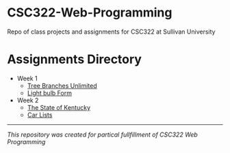# CSC322-Web-Programming
Repo of class projects and assignments for CSC322 at Sullivan University

# Assignments Directory
* Week 1
  * [Tree Branches Unlimited](https://github.com/BrandonLaDuke/CSC322-Web-Programming/tree/main/assignments/week1/treebranchesunlimited)
  * [Light bulb Form](https://github.com/BrandonLaDuke/CSC322-Web-Programming/tree/main/assignments/week1/lightbulbform)
* Week 2
  * [The State of Kentucky](https://github.com/BrandonLaDuke/CSC322-Web-Programming/tree/main/assignments/week2/state-of-ky)
  * [Car Lists](https://github.com/BrandonLaDuke/CSC322-Web-Programming/tree/main/assignments/week2/car-lists)
---

*This repository was created for partical fullfillment of CSC322 Web Programming*
